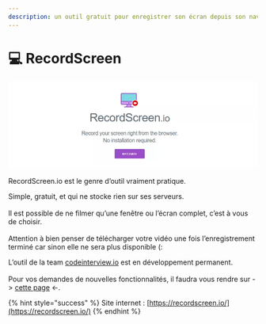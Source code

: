 ```yaml
---
description: un outil gratuit pour enregistrer son écran depuis son navigateur
---
```


# 💻 RecordScreen

![](<../../.gitbook/assets/image (17).png>)

RecordScreen.io est le genre d’outil vraiment pratique.

Simple, gratuit, et qui ne stocke rien sur ses serveurs. \
\
Il est possible de ne filmer qu’une fenêtre ou l’écran complet, c’est à vous de choisir. \
\
Attention à bien penser de télécharger votre vidéo une fois l’enregistrement terminé car sinon elle ne sera plus disponible (:

L’outil de la team [codeinterview.io](https://codeinterview.io/) est en développement permanent. \
\
Pour vos demandes de nouvelles fonctionnalités, il faudra vous rendre sur -> [cette page](https://remoteinterview.canny.io/recordscreenio-feature-request) <-.

{% hint style="success" %}
Site internet : [https://recordscreen.io/](https://recordscreen.io/)
{% endhint %}
